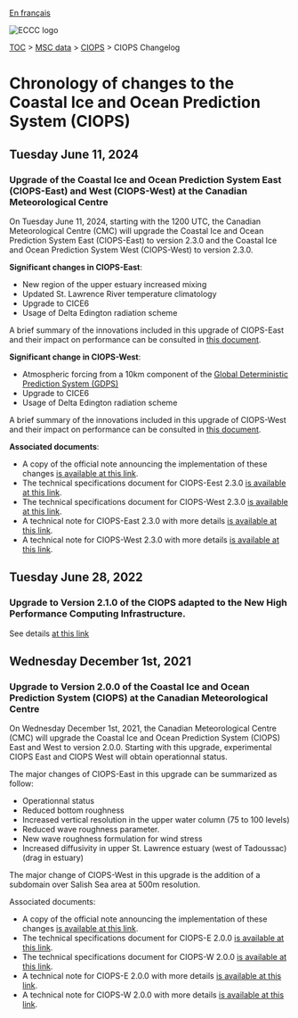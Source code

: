 [En français](changelog_ciops_fr.md)

![ECCC logo](../../img_eccc-logo.png)

[TOC](../../readme_en.md) > [MSC data](../readme_en.md) > [CIOPS](readme_ciops_en.md) > CIOPS Changelog

# Chronology of changes to the Coastal Ice and Ocean Prediction System (CIOPS)

## Tuesday June 11, 2024

### Upgrade of the Coastal Ice and Ocean Prediction System East (CIOPS-East) and West (CIOPS-West) at the Canadian Meteorological Centre

On Tuesday June 11, 2024, starting with the 1200 UTC, the Canadian Meteorological Centre (CMC) will upgrade the Coastal Ice and Ocean Prediction System East (CIOPS-East) to version 2.3.0 and the Coastal Ice and Ocean Prediction System West (CIOPS-West) to version 2.3.0. 

**Significant changes in CIOPS-East**:

* New region of the upper estuary increased mixing
* Updated St. Lawrence River temperature climatology
* Upgrade to CICE6
* Usage of Delta Edington radiation scheme

A brief summary of the innovations included in this upgrade of CIOPS-East and their impact on performance can be consulted in [this document](https://collaboration.cmc.ec.gc.ca/cmc/cmoi/product_guide/docs/fact_sheets/factsheet_ciops-east-230_e.pdf). 

**Significant change in CIOPS-West**:

* Atmospheric forcing from a 10km component of the [Global Deterministic Prediction System (GDPS)](../nwp_gdps/readme_gdps_en.md)
* Upgrade to CICE6
* Usage of Delta Edington radiation scheme  

A brief summary of the innovations included in this upgrade of CIOPS-West and their impact on performance can be consulted in [this document](https://collaboration.cmc.ec.gc.ca/cmc/cmoi/product_guide/docs/fact_sheets/factsheet_ciops-west-230_e.pdf). 

**Associated documents**:

* A copy of the official note announcing the implementation of these changes [is available at this link](https://dd.meteo.gc.ca/doc/genots/2024/06/10/NOCN03_CWAO_101857___46443).
* The technical specifications document for CIOPS-Eest 2.3.0 [is available at this link](https://collaboration.cmc.ec.gc.ca/cmc/cmoi/product_guide/docs/tech_specifications/tech_specifications_CIOPS-EAST_2.3.0_e.pdf).
* The technical specifications document for CIOPS-West 2.3.0 [is available at this link](https://collaboration.cmc.ec.gc.ca/cmc/cmoi/product_guide/docs/tech_specifications/tech_specifications_CIOPS-WEST_2.3.0_e.pdf).
* A technical note for CIOPS-East 2.3.0 with more details [is available at this link](https://collaboration.cmc.ec.gc.ca/cmc/cmoi/product_guide/docs/tech_notes/technote_ciops-east-230_e.pdf).
* A technical note for CIOPS-West 2.3.0 with more details [is available at this link](https://collaboration.cmc.ec.gc.ca/cmc/cmoi/product_guide/docs/tech_notes/technote_ciops-west-230_e.pdf).


## Tuesday June 28, 2022

### Upgrade to Version 2.1.0 of the CIOPS adapted to the New High Performance Computing Infrastructure.

See details [at this link](../changelog_multisystems_en.md)

## Wednesday December 1st, 2021

### Upgrade to Version 2.0.0 of the Coastal Ice and Ocean Prediction System (CIOPS) at the Canadian Meteorological Centre

On Wednesday December 1st, 2021, the Canadian Meteorological Centre (CMC) will upgrade the Coastal Ice and Ocean Prediction System (CIOPS) East and West to version 2.0.0. Starting with this upgrade, experimental CIOPS East and CIOPS West will obtain operationnal status.

The major changes of CIOPS-East in this upgrade can be summarized as follow:

* Operationnal status
* Reduced bottom roughness
* Increased vertical resolution in the upper water column (75 to 100 levels)
* Reduced wave roughness parameter.
* New wave roughness formulation for wind stress 
* Increased diffusivity in upper St. Lawrence estuary (west of Tadoussac) (drag in estuary)

The major change of CIOPS-West in this upgrade is the addition of a subdomain over Salish Sea area at 500m resolution.

Associated documents:

* A copy of the official note announcing the implementation of these changes [is available at this link](http://dd.meteo.gc.ca/doc/genots/2021/11/26/NOCN03_CWAO_262118___50159).
* The technical specifications document for CIOPS-E 2.0.0 [is available at this link](https://collaboration.cmc.ec.gc.ca/cmc/cmoi/product_guide/docs/tech_specifications/tech_specifications_CIOPS-EAST_2.0.0_e.pdf).
* The technical specifications document for CIOPS-W 2.0.0 [is available at this link](https://collaboration.cmc.ec.gc.ca/cmc/cmoi/product_guide/docs/tech_specifications/tech_specifications_CIOPS-WEST_2.0.0_e.pdf).
* A technical note for CIOPS-E 2.0.0 with more details [is available at this link](https://collaboration.cmc.ec.gc.ca/cmc/cmoi/product_guide/docs/tech_notes/technote_ciops-east-200_e.pdf).
* A technical note for CIOPS-W 2.0.0 with more details [is available at this link](https://collaboration.cmc.ec.gc.ca/cmc/cmoi/product_guide/docs/tech_notes/technote_ciops-west-200_e.pdf).
